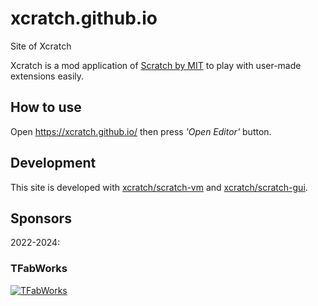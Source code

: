 # xcratch.github.io
Site of Xcratch

Xcratch is a mod application of <a href="https://scratch.mit.edu/" target="_blank">Scratch by MIT</a> to play with user-made extensions easily.

## How to use
Open https://xcratch.github.io/ then press _'Open Editor'_ button.

## Development

This site is developed with [xcratch/scratch-vm](https://github.com/xcratch/scratch-vm) and [xcratch/scratch-gui](https://github.com/xcratch/scratch-gui).

## Sponsors

2022-2024:

### TFabWorks
[![TFabWorks](https://tfabworks.com/wp-content/themes/tfabworks/img/logo/logo-png.png)](https://tfabworks.com/)
